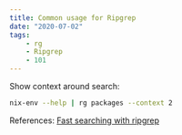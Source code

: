 ```yaml
---
title: Common usage for Ripgrep
date: "2020-07-02"
tags:
    - rg
    - Ripgrep
    - 101
---
```


Show context around search:
```sh
nix-env --help | rg packages --context 2
```

References:
[Fast searching with ripgrep](https://mariusschulz.com/blog/fast-searching-with-ripgrep)
